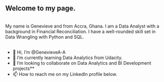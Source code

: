 <h2> Welcome to my page.</h2> <br> 
My name is Genevieve and from Accra, Ghana.
I am a Data Analyst with a background in Financial Reconciliation.
I have a well-rounded skill set in Data Wrangling with Python and SQL.
<br> <br>


-  👋 Hi, I’m @GenevieveA-A
- 🌱 I’m currently learning Data Analytics from Udacity.
- 💞️ I’m looking to collaborate on Data Analytics and BI Development projects**
- 📫 How to reach me on my LinkedIn profile below.

<!---
GenevieveA-A/GenevieveA-A is a ✨ special ✨ repository because its `README.md` (this file) appears on your GitHub profile.
You can click the Preview link to take a look at your changes.
--->
